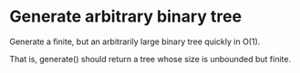 # Generate arbitrary binary tree

Generate a finite, but an arbitrarily large binary tree quickly in O(1).

That is, generate() should return a tree whose size is unbounded but finite.